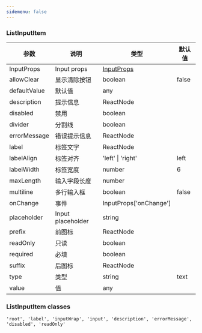 ```yaml
---
sidemenu: false
---
```



### ListInputItem



| 参数	|说明	|类型	|默认值
| --- | --- | --- | ---
| InputProps | Input props | [InputProps](input#input) |
| allowClear | 显示清除按钮 | boolean | false
| defaultValue | 默认值 | any |
| description | 提示信息 | ReactNode |
| disabled | 禁用 | boolean |
| divider | 分割线 | boolean |
| errorMessage | 错误提示信息 | ReactNode |
| label | 标签文字 | ReactNode |
| labelAlign | 标签对齐 | 'left' \| 'right' | left
| labelWidth | 标签宽度 | number | 6
| maxLength | 输入字段长度 | number |
| multiline | 多行输入框 | boolean | false
| onChange | 事件 | InputProps['onChange'] |
| placeholder | Input placeholder | string |
| prefix | 前图标 | ReactNode |
| readOnly | 只读 | boolean |
| required | 必填 | boolean |
| suffix | 后图标 | ReactNode |
| type | 类型 | string | text
| value | 值 | any |


### ListInputItem classes

```
'root', 'label', 'inputWrap', 'input', 'description', 'errorMessage', 'disabled', 'readOnly'
```
